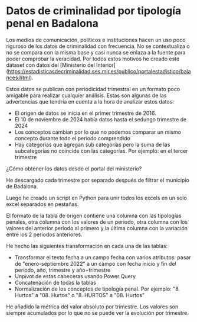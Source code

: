 # Datos de criminalidad por tipología penal en Badalona
Los medios de comunicación, políticos e instituciones hacen un uso poco riguroso de los datos de criminalidad con frecuencia. No se contextualiza o no se compara con la misma base y casi nunca se enlaza a la fuente para poder comprobar la veracidad. Por todos estos motivos he creado este dataset con datos del [Ministerio del Interior] (https://estadisticasdecriminalidad.ses.mir.es/publico/portalestadistico/balances.html).

Estos datos se publican con periodicidad trimestral en un formato poco amigable para realizar cualquier análisis. Estas son algunas de las advertencias que tendría en cuenta a la hora de analizar estos datos:
- El origen de datos se inicia en el primer trimestre de 2016.
- El 10 de noviembre de 2024 había datos hasta el sedungo trimestre de 2024
- Los conceptos cambian por lo que no podemos comparar un mismo concepto durante todo el periodo comprendido
- Hay categorías que agregan sub categorías pero la suma de las subcategorías no coincide con las categorías. Por ejemplo: en el tercer trimestre

¿Cómo obtener los datos desde el portal del ministerio?

He descargado cada trimestre por separado después de filtrar el municipio de Badalona.

Luego he creado un script en Python para unir todos los excels en un solo excel separados en pestañas.

El formato de la tabla de origen contiene una columna con las tipologías penales, otra columna con los valores de un periodo, otra columna con los valores del anterior periodo al primero y la última columna con la variación entre los 2 periodos anteriores.

He hecho las siguientes transformación en cada una de las tablas:
- Transformar el texto fecha a un campo fecha con varios atributos: pasar de "enero-septiembre 2022" a un campo con fecha inicio y fin del periodo, año, trimestre y año+trimestre
- Unpivot de estas cabeceras usando Power Query
- Concatenación de todas la tablas
- Normalización de los conceptos de tipología penal. Por ejemplo: "8. Hurtos" a "08. Hurtos" o "8. HURTOS" a "08. Hurtos"

He añadido la métrica del valor absoluto por trimestre. Los valores son siempre acumulados por lo que no se puede ver la evolución por trimestre.


